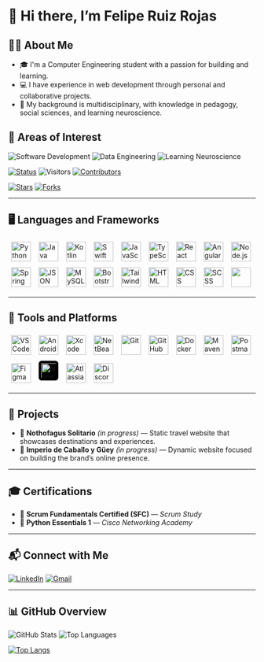 # 👋 Hi there, I’m Felipe Ruiz Rojas

## 👨‍💻 About Me
- 🎓 I'm a Computer Engineering student with a passion for building and learning.
- 💻 I have experience in web development through personal and collaborative projects.
- 🧩 My background is multidisciplinary, with knowledge in pedagogy, social sciences, and learning neuroscience.

## 🚀 Areas of Interest  
![Software Development](https://img.shields.io/badge/%F0%9F%92%BB_Software_Development-2E8B57?style=for-the-badge)
![Data Engineering](https://img.shields.io/badge/%F0%9F%97%83%EF%B8%8F_Data_Engineering-1E90FF?style=for-the-badge)
![Learning Neuroscience](https://img.shields.io/badge/%F0%9F%A7%A0_Learning_Neuroscience-FFD700?style=for-the-badge)

[![Status](https://img.shields.io/badge/status-updating-blue.svg)](https://github.com/ruizRojasFel/ruizRojasFel)
![Visitors](https://visitor-badge.laobi.icu/badge?page_id=ruizRojasFel)
[![Contributors](https://img.shields.io/github/contributors/ruizRojasFel/ruizRojasFel?color=blue)](https://github.com/ruizRojasFel/ruizRojasFel/graphs/contributors)

[![Stars](https://img.shields.io/github/stars/ruizRojasFel/ruizRojasFel.svg?logo=github)](https://github.com/ruizRojasFel/ruizRojasFel/stargazers)
[![Forks](https://img.shields.io/github/forks/ruizRojasFel/ruizRojasFel.svg?color=blue&logo=github)](https://github.com/ruizRojasFel/ruizRojasFel/network/members)

---

## 🖥️ Languages and Frameworks
<p align="left">
  <img src="https://skillicons.dev/icons?i=python" alt="Python" width="40" height="40" style="margin:6px;"/>  
  <img src="https://skillicons.dev/icons?i=java" alt="Java" width="40" height="40" style="margin:6px;"/>  
  <img src="https://skillicons.dev/icons?i=kotlin" alt="Kotlin" width="40" height="40" style="margin:6px;"/>  
  <img src="https://skillicons.dev/icons?i=swift" alt="Swift" width="40" height="40" style="margin:6px;"/>  
  <img src="https://skillicons.dev/icons?i=js" alt="JavaScript" width="40" height="40" style="margin:6px;"/>  
  <img src="https://skillicons.dev/icons?i=typescript" alt="TypeScript" width="40" height="40" style="margin:6px;"/>  
  <img src="https://skillicons.dev/icons?i=react" alt="React" width="40" height="40" style="margin:6px;"/>
  <img src="https://skillicons.dev/icons?i=angular" alt="Angular" width="40" height="40" style="margin:6px;"/>
  <img src="https://skillicons.dev/icons?i=nodejs" alt="Node.js" width="40" height="40" style="margin:6px;"/>  
  <img src="https://skillicons.dev/icons?i=spring" alt="Spring Boot" width="40" height="40" style="margin:6px;"/>
  <img src="https://skillicons.dev/icons?i=json" alt="JSON" width="40" height="40" style="margin:6px;"/>
  <img src="https://skillicons.dev/icons?i=mysql" alt="MySQL" width="40" height="40" style="margin:6px;"/> 
  <img src="https://skillicons.dev/icons?i=bootstrap" alt="Bootstrap" width="40" height="40" style="margin:6px;"/>  
  <img src="https://skillicons.dev/icons?i=tailwind" alt="TailwindCSS" width="40" height="40" style="margin:6px;"/>  
  <img src="https://skillicons.dev/icons?i=html" alt="HTML" width="40" height="40" style="margin:6px;"/>  
  <img src="https://skillicons.dev/icons?i=css" alt="CSS" width="40" height="40" style="margin:6px;"/>
  <img src="https://skillicons.dev/icons?i=scss" alt="SCSS" width="40" height="40" style="margin:6px;"/>

  <img src="https://skillicons.dev/icons?i=react,nodejs,json" width="40" height="40" style="margin:6px;"/>
</p>

---

## 🧰 Tools and Platforms

<p align="left">
  <!-- 🧩 IDEs -->
  <img src="https://cdn.jsdelivr.net/gh/devicons/devicon/icons/vscode/vscode-original.svg" 
       alt="VS Code" style="width:40px; height:40px; margin:6px;"/>
  <img src="https://cdn.jsdelivr.net/gh/devicons/devicon/icons/androidstudio/androidstudio-original.svg" 
       alt="Android Studio" style="width:40px; height:40px; margin:6px;"/>
  <img src="https://cdn.jsdelivr.net/gh/devicons/devicon/icons/xcode/xcode-original.svg" 
       alt="Xcode" style="width:40px; height:40px; margin:6px;"/>
  <img src="https://cdn.jsdelivr.net/gh/devicons/devicon/icons/netbeans/netbeans-original.svg" 
       alt="NetBeans" style="width:40px; height:40px; margin:6px;"/>
  <!-- ⚙️ Dev Tools -->
  <img src="https://cdn.jsdelivr.net/gh/devicons/devicon/icons/git/git-original.svg" 
       alt="Git" style="width:40px; height:40px; margin:6px;"/>
<img src="https://cdn.simpleicons.org/github/FFFFFF"
     alt="GitHub"
     style="width:40px; height:40px; margin:6px;"/>
  <img src="https://cdn.jsdelivr.net/gh/devicons/devicon/icons/docker/docker-original.svg" 
       alt="Docker" style="width:40px; height:40px; margin:6px;"/>
  <img src="https://cdn.jsdelivr.net/gh/devicons/devicon/icons/maven/maven-original.svg" 
       alt="Maven" style="width:40px; height:40px; margin:6px;"/>
  <img src="https://cdn.jsdelivr.net/gh/devicons/devicon/icons/postman/postman-original.svg" 
       alt="Postman" style="width:40px; height:40px; margin:6px;"/>
  <!-- 🎨 Design & Docs -->
  <img src="https://cdn.jsdelivr.net/gh/devicons/devicon/icons/figma/figma-original.svg" 
       alt="Figma" style="width:40px; height:40px; margin:6px;"/>
  <img src="https://cdn.simpleicons.org/notion/FFFFFF" 
       alt="Notion" style="width:40px; height:40px; margin:6px; background:#000; padding:5px; border-radius:6px; box-sizing:border-box;"/>
  <!-- 🤝 Teamwork -->
  <img src="https://cdn.simpleicons.org/atlassian/2684FF" 
       alt="Atlassian" style="width:40px; height:40px; margin:6px;"/>
  <img src="https://cdn.simpleicons.org/discord/5865F2" 
       alt="Discord" style="width:40px; height:40px; margin:6px;"/>
</p>

---

## 🚀 Projects
- 🌲 **Nothofagus Solitario** *(in progress)* — Static travel website that showcases destinations and experiences.
- 🐎 **Imperio de Caballo y Güey** *(in progress)* — Dynamic website focused on building the brand’s online presence.

---

## 🎓 Certifications
- 🧭 **Scrum Fundamentals Certified (SFC)** — *Scrum Study*  
- 🐍 **Python Essentials 1** — *Cisco Networking Academy*

---

## 📬 Connect with Me 
[![LinkedIn](https://img.shields.io/badge/LinkedIn-%40felandres-blue?logo=linkedin&logoColor=white)](http://linkedin.com/in/felandres)
[![Gmail](https://img.shields.io/badge/Email-%20felruiz.a%40gmail.com-red?logo=gmail&logoColor=white)](mailto:felruiz.a@gmail.com)

---

## 📊 GitHub Overview
![GitHub Stats](https://github-readme-stats.vercel.app/api?username=ruizRojasFel&show_icons=true&hide_border=true&bg_color=0D1117&title_color=58A6FF&text_color=C9D1D9&icon_color=58A6FF)
![Top Languages](https://github-readme-stats.vercel.app/api/top-langs/?username=ruizRojasFel&layout=donut&hide_border=true&bg_color=0D1117&title_color=58A6FF&text_color=C9D1D9)

[![Top Langs](https://github-readme-stats.vercel.app/api/top-langs/?username=ruizRojasFel&layout=compact&hide_title=true)](https://github.com/ruizRojasFel)
